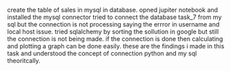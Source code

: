create the table of sales in mysql in database.
opned jupiter notebook and installed the mysql connector 
tried to connect the database task_7 from my sql but the connection is not processing saying the errror in username and local host issue.
tried sqlalchemy by sorting the sollution in google but still the connection is not being made.
if the connection is done then calculating and plotting a graph can be done easily.
these are the findings i made in this task and understood the concept of connection python  and my sql theoritcally.
